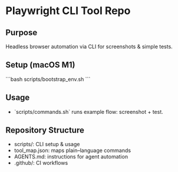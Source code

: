 # Playwright CLI Tool Repo

## Purpose
Headless browser automation via CLI for screenshots & simple tests.

## Setup (macOS M1)
\`\`\`bash
scripts/bootstrap_env.sh
\`\`\`

## Usage
- \`scripts/commands.sh\` runs example flow: screenshot + test.

## Repository Structure
- scripts/: CLI setup & usage
- tool_map.json: maps plain–language commands
- AGENTS.md: instructions for agent automation
- .github/: CI workflows
